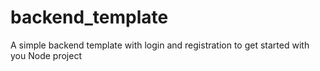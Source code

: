 # backend_template
A simple backend template with login and registration to get started with you Node project
